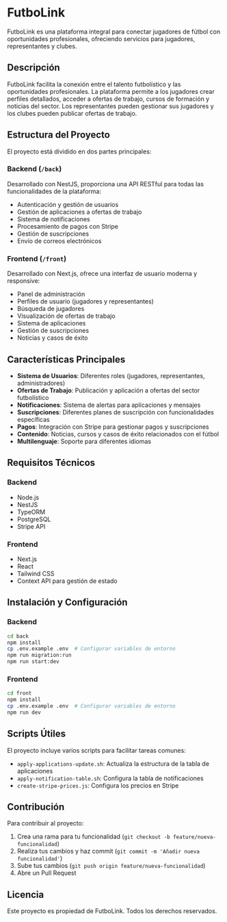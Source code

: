 # FutboLink

FutboLink es una plataforma integral para conectar jugadores de fútbol con oportunidades profesionales, ofreciendo servicios para jugadores, representantes y clubes.

## Descripción

FutboLink facilita la conexión entre el talento futbolístico y las oportunidades profesionales. La plataforma permite a los jugadores crear perfiles detallados, acceder a ofertas de trabajo, cursos de formación y noticias del sector. Los representantes pueden gestionar sus jugadores y los clubes pueden publicar ofertas de trabajo.

## Estructura del Proyecto

El proyecto está dividido en dos partes principales:

### Backend (`/back`)

Desarrollado con NestJS, proporciona una API RESTful para todas las funcionalidades de la plataforma:

- Autenticación y gestión de usuarios
- Gestión de aplicaciones a ofertas de trabajo
- Sistema de notificaciones
- Procesamiento de pagos con Stripe
- Gestión de suscripciones
- Envío de correos electrónicos

### Frontend (`/front`)

Desarrollado con Next.js, ofrece una interfaz de usuario moderna y responsive:

- Panel de administración
- Perfiles de usuario (jugadores y representantes)
- Búsqueda de jugadores
- Visualización de ofertas de trabajo
- Sistema de aplicaciones
- Gestión de suscripciones
- Noticias y casos de éxito

## Características Principales

- **Sistema de Usuarios**: Diferentes roles (jugadores, representantes, administradores)
- **Ofertas de Trabajo**: Publicación y aplicación a ofertas del sector futbolístico
- **Notificaciones**: Sistema de alertas para aplicaciones y mensajes
- **Suscripciones**: Diferentes planes de suscripción con funcionalidades específicas
- **Pagos**: Integración con Stripe para gestionar pagos y suscripciones
- **Contenido**: Noticias, cursos y casos de éxito relacionados con el fútbol
- **Multilenguaje**: Soporte para diferentes idiomas

## Requisitos Técnicos

### Backend
- Node.js
- NestJS
- TypeORM
- PostgreSQL
- Stripe API

### Frontend
- Next.js
- React
- Tailwind CSS
- Context API para gestión de estado

## Instalación y Configuración

### Backend

```bash
cd back
npm install
cp .env.example .env  # Configurar variables de entorno
npm run migration:run
npm run start:dev
```

### Frontend

```bash
cd front
npm install
cp .env.example .env  # Configurar variables de entorno
npm run dev
```

## Scripts Útiles

El proyecto incluye varios scripts para facilitar tareas comunes:

- `apply-applications-update.sh`: Actualiza la estructura de la tabla de aplicaciones
- `apply-notification-table.sh`: Configura la tabla de notificaciones
- `create-stripe-prices.js`: Configura los precios en Stripe

## Contribución

Para contribuir al proyecto:

1. Crea una rama para tu funcionalidad (`git checkout -b feature/nueva-funcionalidad`)
2. Realiza tus cambios y haz commit (`git commit -m 'Añadir nueva funcionalidad'`)
3. Sube tus cambios (`git push origin feature/nueva-funcionalidad`)
4. Abre un Pull Request

## Licencia

Este proyecto es propiedad de FutboLink. Todos los derechos reservados. 